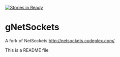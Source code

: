 [![Stories in Ready](https://badge.waffle.io/ghazisarhan/gnetsockets.png?label=ready&title=Ready)](https://waffle.io/ghazisarhan/gnetsockets)
# gNetSockets
A fork of NetSockets http://netsockets.codeplex.com/

This is a README file
